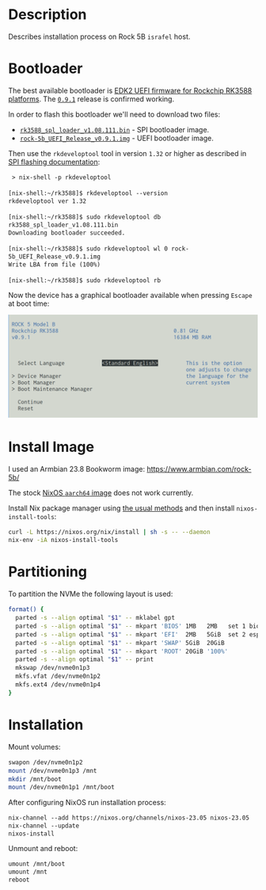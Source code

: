 # Description

Describes installation process on Rock 5B `israfel` host.

# Bootloader

The best available bootloader is [EDK2 UEFI firmware for Rockchip RK3588 platforms](https://github.com/edk2-porting/edk2-rk3588). The [`0.9.1`](https://github.com/edk2-porting/edk2-rk3588/releases/tag/v0.9.1) release is confirmed working.

In order to flash this bootloader we'll need to download two files:

* [`rk3588_spl_loader_v1.08.111.bin`](https://dl.radxa.com/rock5/sw/images/loader/rock-5b/release/rk3588_spl_loader_v1.08.111.bin) - SPI bootloader image.
* [`rock-5b_UEFI_Release_v0.9.1.img`](https://github.com/edk2-porting/edk2-rk3588/releases/download/v0.9.1/rock-5b_UEFI_Release_v0.9.1.img) - UEFI bootloader image.

Then use the `rkdeveloptool` tool in version `1.32` or higher as described in [SPI flashing documentation](https://wiki.radxa.com/Rock5/install/spi):
```
 > nix-shell -p rkdeveloptool

[nix-shell:~/rk3588]$ rkdeveloptool --version
rkdeveloptool ver 1.32

[nix-shell:~/rk3588]$ sudo rkdeveloptool db rk3588_spl_loader_v1.08.111.bin
Downloading bootloader succeeded.

[nix-shell:~/rk3588]$ sudo rkdeveloptool wl 0 rock-5b_UEFI_Release_v0.9.1.img
Write LBA from file (100%)

[nix-shell:~/rk3588]$ sudo rkdeveloptool rb
```
Now the device has a graphical bootloader available when pressing `Escape` at boot time:

![Bootloader Menu](./bootloader.png)

# Install Image

I used an Armbian 23.8 Bookworm image: https://www.armbian.com/rock-5b/

The stock [NixOS `aarch64` image](https://hydra.nixos.org/job/nixos/trunk-combined/nixos.sd_image.aarch64-linux) does not work currently.

Install Nix package manager using [the usual methods](https://nixos.wiki/wiki/Nix_Installation_Guide) and then install `nixos-install-tools`:
```sh
curl -L https://nixos.org/nix/install | sh -s -- --daemon
nix-env -iA nixos-install-tools
```

# Partitioning

To partition the NVMe the following layout is used:
```sh
format() {
  parted -s --align optimal "$1" -- mklabel gpt
  parted -s --align optimal "$1" -- mkpart 'BIOS' 1MB   2MB   set 1 bios_grub on
  parted -s --align optimal "$1" -- mkpart 'EFI'  2MB   5GiB  set 2 esp on
  parted -s --align optimal "$1" -- mkpart 'SWAP' 5GiB  20GiB
  parted -s --align optimal "$1" -- mkpart 'ROOT' 20GiB '100%'
  parted -s --align optimal "$1" -- print
  mkswap /dev/nvme0n1p3
  mkfs.vfat /dev/nvme0n1p2
  mkfs.ext4 /dev/nvme0n1p4
}
```

# Installation

Mount volumes:
```sh
swapon /dev/nvme0n1p2
mount /dev/nvme0n1p3 /mnt
mkdir /mnt/boot
mount /dev/nvme0n1p1 /mnt/boot
```
After configuring NixOS run installation process:
```
nix-channel --add https://nixos.org/channels/nixos-23.05 nixos-23.05
nix-channel --update
nixos-install
```
Unmount and reboot:
```
umount /mnt/boot
umount /mnt
reboot
```

